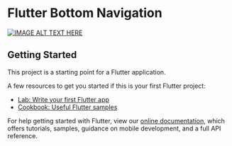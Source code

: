 # Flutter Bottom Navigation

[![IMAGE ALT TEXT HERE](https://i.ytimg.com/vi/SbzyBg7PBPM/maxresdefault.jpg)](https://www.youtube.com/watch?v=SbzyBg7PBPM)

## Getting Started

This project is a starting point for a Flutter application.

A few resources to get you started if this is your first Flutter project:

- [Lab: Write your first Flutter app](https://flutter.dev/docs/get-started/codelab)
- [Cookbook: Useful Flutter samples](https://flutter.dev/docs/cookbook)

For help getting started with Flutter, view our
[online documentation](https://flutter.dev/docs), which offers tutorials,
samples, guidance on mobile development, and a full API reference.

